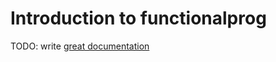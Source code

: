 # Introduction to functionalprog

TODO: write [great documentation](http://jacobian.org/writing/what-to-write/)
